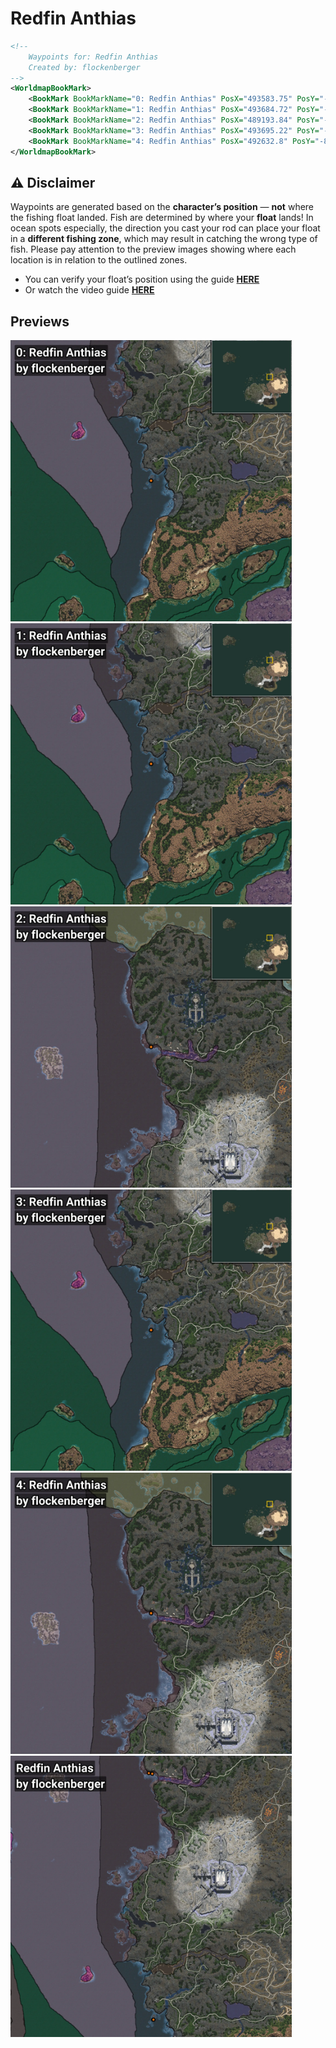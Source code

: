 # Redfin Anthias
```xml
<!--
    Waypoints for: Redfin Anthias
    Created by: flockenberger
-->
<WorldmapBookMark>
    <BookMark BookMarkName="0: Redfin Anthias" PosX="493583.75" PosY="-8005.9053" PosZ="442152.7" />
    <BookMark BookMarkName="1: Redfin Anthias" PosX="493684.72" PosY="-7924.9175" PosZ="442189.9" />
    <BookMark BookMarkName="2: Redfin Anthias" PosX="489193.84" PosY="-8199.971" PosZ="679944.06" />
    <BookMark BookMarkName="3: Redfin Anthias" PosX="493695.22" PosY="-7923.3057" PosZ="442219.78" />
    <BookMark BookMarkName="4: Redfin Anthias" PosX="492632.8" PosY="-8221.125" PosZ="679304.25" />
</WorldmapBookMark>
```

## ⚠️ Disclaimer
Waypoints are generated based on the __**character’s position**__ — __not__ where the fishing float landed.
Fish are determined by where your **float** lands!
In ocean spots especially, the direction you cast your rod can place your float in a **different fishing zone**, which may result in catching the wrong type of fish.
Please pay attention to the preview images showing where each location is in relation to the outlined zones.

- You can verify your float’s position using the guide [**HERE**](https://flockenberger.github.io/bdo-fish-position/)
- Or watch the video guide [**HERE**](https://youtu.be/t-VXcRoNojk)

## Previews
<img src="./Redfin Anthias_0_Preview.webp" width="450"/> <img src="./Redfin Anthias_1_Preview.webp" width="450"/> <img src="./Redfin Anthias_2_Preview.webp" width="450"/> <img src="./Redfin Anthias_3_Preview.webp" width="450"/> <img src="./Redfin Anthias_4_Preview.webp" width="450"/> <img src="./Redfin Anthias_Preview.webp" width="450"/> 
